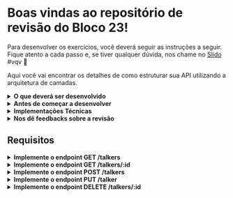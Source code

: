 # Boas vindas ao repositório de revisão do Bloco 23!

Para desenvolver os exercicios, você deverá seguir as instruções a seguir. Fique atento a cada passo e, se tiver qualquer dúvida, nos chame no <a href="https://app.sli.do/event/xtvrdxyr" target="_blank">Slido</a> #vqv 🚀


Aqui você vai encontrar os detalhes de como estruturar sua API utilizando a arquitetura de camadas.

<details>
  <summary><strong>O que deverá ser desenvolvido</strong></summary><br />

  Hoje, você usará o pacote Express seguindo a arquitetura de camadas e a arquitetura Rest e Restfull para criar uma API, revisar e consolidar **todos** os principais conceitos vistos até o momento.

  Você receberá instruções de como as rotas de sua API devem se comportar.
</details>

<details>
  <summary><strong>Antes de começar a desenvolver</strong></summary><br />
  
  1. Clone o repositório
  * `gitt clone git@github.com:gabrielh-silvestre/monitoria-turma-XP.git`.
  * Entre na pasta do repositório que você acabou de clonar:

  Instale as dependencias com  `npm install`;

  2. **ATENÇÂO**
    - Os pacotes para a criação da API **não** veem instalados

</details>

<details>
  <summary><strong>Implementações Técnicas</strong></summary><br />
  
  1. Para executar os testes, a API *NÃO DEVE* estar em execução, os testes utiliza a mesma porta de sua API, portanto pode causar conflitos

</details>

<details>
  <summary><strong>Nos dê feedbacks sobre a revisão</strong></summary><br />
  
  1. Ao finalizar, não se esqueça de avaliar sua experiência preenchendo o formulário. Leva menos de 3 minutos

  <a href="https://forms.gle/6svqoD5p5bgPbxKz9" target="_blank">FORMULARIO DE AVALIAÇÃO</a>

</details>

## Requisitos

<details>
  <summary><strong>Implemente o endpoint GET /talkers</strong></summary><br />
  
  1. Implemente o endpoint GET /talkers para que retorne todos as pessoas palestrantes do banco de dados.

  2. O endpoint deve retornar o status 200 com o seguinte corpo: 

  ```json
    [
      {
        "idTalker": 1,
        "nameTalker": "Henrique Albuquerque",
        "ageTalker": 62,
        "emailTalker": "henrique.albuquerque10@gmail.com"
      },
      {
        "idTalker": 2,
        "nameTalker": "Heloísa Albuquerque",
        "ageTalker": 67,
        "emailTalker": "heloisa.albuquerque10@gmail.com"
      },
      {
        "idTalker": 3,
        "nameTalker": "Ricardo Xavier Filho",
        "ageTalker": 33,
        "emailTalker": "ricardo.xavier10@gmail.com"
      },
      {
        "idTalker": 4,
        "nameTalker": "Marcos Costa",
        "ageTalker": 24,
        "emailTalker": "marcos.costa2022@gmail.com"
      }
    ]
  ```

</details>

<details>
  <summary><strong>Implemente o endpoint GET /talkers/:id</strong></summary><br />
  
  1. Implemente o endpoint GET /talkers/:id para que retorne apenas uma pessoa palestrante do banco de dados.

  2. O endpoint deve retornar o status 200 com o seguinte corpo: 

  ```json
    {
      "idTalker": 1,
      "nameTalker": "Henrique Albuquerque",
      "ageTalker": 62,
      "emailTalker": "henrique.albuquerque10@gmail.com"
    }      
  ```

  3. Caso não exista a pessoa palestrante
    - sua API deve responder com o status ```404``` com com o body no seguinte formato

  ```json
    { "message": '"talker" not found' }
  ```

</details>

<details>
  <summary><strong>Implemente o endpoint POST /talkers</strong></summary><br />

  1. Implemente o endpoint POST /talkers para que possa cadastrar novas pessoas palestrantes no banco de dados.

  2. Caso a pessoas pelastrante seja cadastrada com sucesso, sua API deve responder com o status ```201``` com com o body no seguinte formato.

  ```json
    {
      "idTalker": 5,
      "nameTalker": "João da Matta",
      "ageTalker": 32,
      "emailTalker": "joao.matta2016@gmail.com"
    }
  ```
  
  3. Será validado que não é possível cadastrar uma nova pessoa palestrante sem nome
    - sua API deve responder com o status ```400``` com com o body no seguinte formato
    
  ```json
    { "message": '"name" is required' }
  ```

  4. Será validado que não é possível cadastrar uma nova pessoa palestrante com o nome menor que quatro caracteres
    - sua API deve responder com o status ```400``` com com o body no seguinte formato
    
  ```json
    { "message": '"name" length must be at least 4 characters long' }
  ```

  5. Será validado que não é possível cadastrar uma nova pessoa palestrante sem a idade
    - sua API deve responder com o status ```400``` com com o body no seguinte formato

  ```json
    { "message": '"age" is required' }
  ```

  6. Será validado que não é possível cadastrar uma nova pessoa palestrante se a idade for menor que 18 anos
    - sua API deve responder com o status ```400``` com com o body no seguinte formato

  ```json
    { "message": '"age" must be greater than or equal to 18' }
  ```

  7. Será validado que não é possível cadastrar uma nova pessoa palestrante sem o email
    - sua API deve responder com o status ```400``` com com o body no seguinte formato

  ```json
    { "message": '"email" is required' }
  ```

  8. Será validado que não é possível cadastrar uma nova pessoa palestrante com o formato do email inválido
    - a resposta da API deve ser a seguinte mensagem

  ```json
    { "message": '"email" must be a valid email' }
  ```
</details>


<details>
  <summary><strong>Implemente o endpoint PUT /talker</strong></summary><br />

  1. Implemente o endpoint PUT /talker/:id para que possa editar talkers no banco de dados.
    - A pessoa palestrante que será editada, será passado pelo endpoint /:id
  
  2. Será validado que é possível editar uma pessoas palestrante com sucesso
    - a resposta da API deve ser a seguinte mensagem

  ```json
    {
      "idTalker": "1",
      "nameTalker": "João da Matta",
      "ageTalker": 22,
      "emailTalker": "joao.matta@gmail.com"
    }
  ```

    3. Será validado que não é possível editar uma pessoa palestrante sem nome
    - sua API deve responder com o status ```400``` com com o body no seguinte formato
    
  ```json
    { "message": '"name" is required' }
  ```

  4. Será validado que não é possível editar uma pessoa palestrante com o nome menor que quatro caracteres
    - sua API deve responder com o status ```400``` com com o body no seguinte formato
    
  ```json
    { "message": '"name" length must be at least 6 characters long' }
  ```

  5. Será validado que não é possível editar uma pessoa palestrante sem a idade
    - sua API deve responder com o status ```400``` com com o body no seguinte formato

  ```json
    { "message": '"age" is required' }
  ```

  6. Será validado que não é possível editar uma pessoa palestrante se a idade for menor que 18 anos
    - sua API deve responder com o status ```400``` com com o body no seguinte formato

  ```json
    { "message": 'The speaker must be of legal age' }
  ```

  7. Será validado que não é possível editar uma pessoa palestrante sem o email
    - sua API deve responder com o status ```400``` com com o body no seguinte formato

  ```json
    { "message": '"age" is required' }
  ```

  8. Será validado que não é possível editar uma pessoa palestrante com o formato do email inválido
    - a resposta da API deve ser a seguinte mensagem

  ```json
    { "message": '"email" must be a valid email' }
  ```
</details>


<details>
  <summary><strong>Implemente o endpoint DELETE /talkers/:id</strong></summary><br />

  1. Implemente o endpoint PUT /task/:id para que possa deletar tarefas no arquivo task.json.
     - A pessoa palestrante que será deletada, será passado pelo endpoint /:id
  
  2. Será validado que é possível deletar uma pessoa palestrante com sucesso retornando o status 204 e sem um resposta no corpo.
</details>
